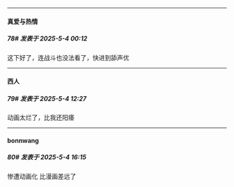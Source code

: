 ﻿
*****

####  真爱与热情  
##### 78#       发表于 2025-5-4 00:12

这下好了，连战斗也没法看了，快进到舔声优


*****

####  西人  
##### 79#       发表于 2025-5-4 12:27

动画太烂了，比我还阳痿


*****

####  bonnwang  
##### 80#       发表于 2025-5-4 16:15

惨遭动画化
比漫画差远了

